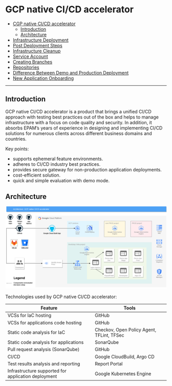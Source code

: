 # GCP native CI/CD accelerator

* [CGP native CI/CD accelerator](./README.md)
   * [Introduction](./README.md#introduction)
   * [Architecture](./README.md#architecture)
* [Infrastructure Deployment](./docs/InfrastructureDeployment.md)
* [Post Deployment Steps](./docs/PostDeploymentSteps.md)
* [Infrastructure Cleanup](./docs/InfrastructureCleanup.md)
* [Service Account](./docs/ServiceAccount.md)
* [Creating Branches](./docs/CreatingBranches.md)
* [Repositories](./docs/Repositories.md)
* [Difference Between Demo and Production Deployment](./docs/DemoVsProdDeployment.md)
* [New Application Onboarding](./docs/NewApplicationOnboarding.md)

---

## Introduction

GCP native CI/CD accelerator is a product that brings a unified CI/CD approach with testing best practices out of the box and helps to manage infrastructure with a focus on code quality and security. In addition, it absorbs EPAM’s years of experience in designing and implementing CI/CD solutions for numerous clients across different business domains and countries.

Key points:

- supports ephemeral feature environments.
- adheres to CI/CD industry best practices.
- provides secure gateway for non-production application deployments.
- cost-efficient solution.
- quick and simple evaluation with demo mode.

## Architecture

![Architecture](./docs/images/architecture.png)

Technologies used by GCP native CI/CD accelerator:

| Feature | Tools |
|---------|-------|
| VCSs for IaC hosting | GitHub |
| VCSs for applications code hosting | GitHub |
| Static code analysis for IaC | Checkov, Open Policy Agent, TFLint, TFSec |
| Static code analysis for applications | SonarQube |
| Pull request analysis (SonarQube) | GitHub |
| CI/CD | Google CloudBuild, Argo CD |
| Test results analysis and reporting | Report Portal |
| Infrastructure supported for application deployment | Google Kubernetes Engine |
